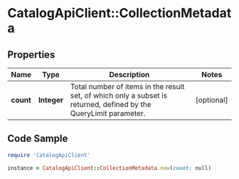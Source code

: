 # CatalogApiClient::CollectionMetadata

## Properties

Name | Type | Description | Notes
------------ | ------------- | ------------- | -------------
**count** | **Integer** | Total number of items in the result set, of which only a subset is returned, defined by the QueryLimit parameter. | [optional] 

## Code Sample

```ruby
require 'CatalogApiClient'

instance = CatalogApiClient::CollectionMetadata.new(count: null)
```


